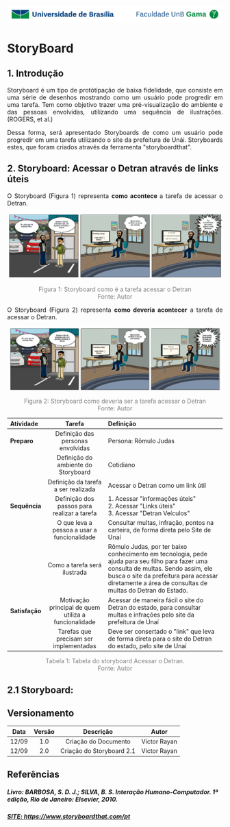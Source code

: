 ![UnB](../../img/unb.jpg)

# StoryBoard

## 1. Introdução

<p align = "justify">Storyboard é um tipo de protótipação de baixa fidelidade, que consiste em uma série de
desenhos mostrando como um usuário pode progredir em uma tarefa. Tem como objetivo trazer uma pré-visualização do ambiente e das pessoas envolvidas, utilizando uma sequência de ilustrações. (ROGERS, et al.)</p>

<p align = "justify">Dessa forma, será apresentado Storyboards de como um usuário pode progredir em uma tarefa utilizando o site da prefeitura de Unái. Storyboards estes, que foram criados através da ferramenta "storyboardthat".</p>

## 2. Storyboard: Acessar o Detran através de links úteis

<p align = "justify"> O Storyboard (Figura 1) representa <b> como acontece </b> a tarefa de acessar o Detran. </p>
<img align=center width="900" src="../../../img/detranstoryfalso.png">
<p align = "center" style="color:grey">Figura 1: Storyboard como é a tarefa acessar o Detran</br>
Fonte: Autor</p>

<p align = "justify"> O Storyboard (Figura 2) representa <b>como deveria acontecer</b> a tarefa de acessar o Detran. </p>
<img align=center width="900" src="../../../img/detranstoryreal.jpg">
<p align = "center"  style="color:grey">Figura 2: Storyboard como deveria ser a tarefa acessar o Detran</br>
Fonte: Autor</p>


|   Atividade   |  Tarefa  |    Definição    |
| :---         |     :---:      |          :--- |
| <b>Preparo</b>   | Definição das personas envolvidas | Persona: Rômulo Judas |
|           | Definição do ambiente do Storyboard | Cotidiano |
|  | Definição da tarefa a ser realizada | Acessar o Detran como um link útil |
|<b>Sequência</b> |    Definição dos passos para realizar a tarefa|  1. Acessar "informações úteis"<br>2. Acessar "Links úteis"<br>3. Acessar "Detran Veículos"|
|            |  O que leva a pessoa a usar a funcionalidade | Consultar multas, infração, pontos na carteira, de forma direta pelo Site de Unaí |
|            |  Como a tarefa será ilustrada   | Rômulo Judas, por ter baixo conhecimento em tecnologia, pede ajuda para seu filho para fazer uma consulta de multas. Sendo assim, ele busca o site da prefeitura para acessar diretamente a área de consultas de multas do Detran do Estado.     |
|<b>Satisfação</b> | Motivação principal de quem utiliza a funcionalidade   | Acessar de maneira fácil o site do Detran do estado, para consultar multas e infrações pelo site da prefeitura de Unaí |
|             | Tarefas que precisam ser implementadas | Deve ser consertado o "link" que leva de forma direta para o site do Detran do estado, pelo site de Unaí |
<p align = "center"  style="color:grey">Tabela 1: Tabela do storyboard Acessar o Detran.</br>
Fonte: Autor</p>

## 2.1 Storyboard: 




## Versionamento

| Data | Versão |           Descrição             |    Autor    |
|:----:|:------:|:-------------------------------:|:-----------:|
|12/09 |1.0     |     Criação do Documento        | Victor Rayan |
|12/09 |2.0    |     Criação do Storyboard 2.1     | Victor Rayan |


## Referências

##### Livro: BARBOSA, S. D. J.; SILVA, B. S. Interação Humano-Computador. 1ª edição, Rio de Janeiro: Elsevier, 2010.
##### <a href="https://www.storyboardthat.com/pt">SITE: https://www.storyboardthat.com/pt</a>
